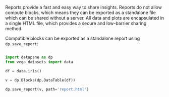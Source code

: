 Reports provide a fast and easy way to share insights. Reports do not allow compute blocks, which means they can be exported as a standalone file which can be shared without a server. All data and plots are encapsulated in a single HTML file, which provides a secure and low-barrier sharing method.

Compatible blocks can be exported as a standalone report using `dp.save_report`:

```python

import datapane as dp
from vega_datasets import data

df = data.iris()

v = dp.Blocks(dp.DataTable(df))

dp.save_report(v, path='report.html')
```
